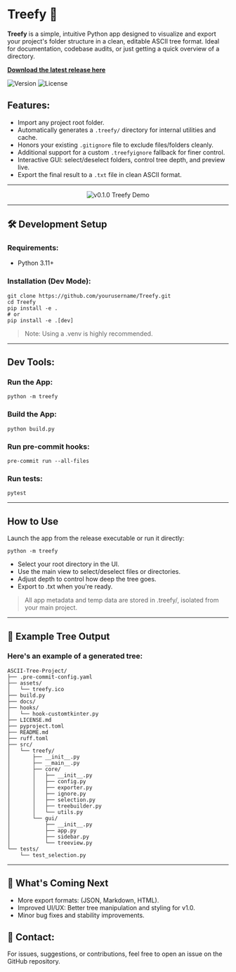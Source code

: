 # Treefy 🌲

**Treefy** is a simple, intuitive Python app designed to visualize and export your project's folder structure in a clean, editable ASCII tree format. Ideal for documentation, codebase audits, or just getting a quick overview of a directory.

[**Download the latest release here**](https://github.com/cfrBernard/Treefy/releases)

![Version](https://img.shields.io/badge/version-v0.1.0-blue)
![License](https://img.shields.io/github/license/cfrBernard/ASCII-Tree-Project)

## Features:

- Import any project root folder.
- Automatically generates a `.treefy/` directory for internal utilities and cache.
- Honors your existing `.gitignore` file to exclude files/folders cleanly.
- Additional support for a custom `.treefyignore` fallback for finer control.
- Interactive GUI: select/deselect folders, control tree depth, and preview live.
- Export the final result to a `.txt` file in clean ASCII format.

---

<p align="center">
  <img src="assets/treefy_demo.png" alt="v0.1.0 Treefy Demo" />
</p>

---

## 🛠 Development Setup

### Requirements:
- Python 3.11+

### Installation (Dev Mode):

```
git clone https://github.com/yourusername/Treefy.git
cd Treefy
pip install -e .
# or
pip install -e .[dev]
```

> Note: Using a .venv is highly recommended.

---

## Dev Tools:


### Run the App:

```
python -m treefy
```

### Build the App:

```
python build.py
```

### Run pre-commit hooks:
```
pre-commit run --all-files
```

### Run tests:
```
pytest
```

---

## How to Use

Launch the app from the release executable or run it directly:

```
python -m treefy
```

- Select your root directory in the UI.
- Use the main view to select/deselect files or directories.
- Adjust depth to control how deep the tree goes.
- Export to .txt when you're ready.

> All app metadata and temp data are stored in .treefy/, isolated from your main project.

---

## 📁 Example Tree Output

### Here's an example of a generated tree:

```
ASCII-Tree-Project/
├── .pre-commit-config.yaml
├── assets/
│   └── treefy.ico
├── build.py
├── docs/
├── hooks/
│   └── hook-customtkinter.py
├── LICENSE.md
├── pyproject.toml
├── README.md
├── ruff.toml
├── src/
│   └── treefy/
│       ├── __init__.py
│       ├── __main__.py
│       ├── core/
│       │   ├── __init__.py
│       │   ├── config.py
│       │   ├── exporter.py
│       │   ├── ignore.py
│       │   ├── selection.py
│       │   ├── treebuilder.py
│       │   └── utils.py
│       └── gui/
│           ├── __init__.py
│           ├── app.py
│           ├── sidebar.py
│           └── treeview.py
└── tests/
    └── test_selection.py
```

---

## 🔮 What's Coming Next 

- More export formats: (JSON, Markdown, HTML).
- Improved UI/UX: Better tree manipulation and styling for v1.0.
- Minor bug fixes and stability improvements.

## 🤝 Contact:
For issues, suggestions, or contributions, feel free to open an issue on the GitHub repository.
